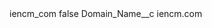 <?xml version="1.0" encoding="UTF-8"?>
<CustomMetadata xmlns="http://soap.sforce.com/2006/04/metadata" xmlns:xsi="http://www.w3.org/2001/XMLSchema-instance" xmlns:xsd="http://www.w3.org/2001/XMLSchema">
    <label>iencm_com</label>
    <protected>false</protected>
    <values>
        <field>Domain_Name__c</field>
        <value xsi:type="xsd:string">iencm.com</value>
    </values>
</CustomMetadata>
